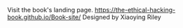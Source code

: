 Visit the book's landing page. https://the-ethical-hacking-book.github.io/Book-site/
Designed by Xiaoying Riley
